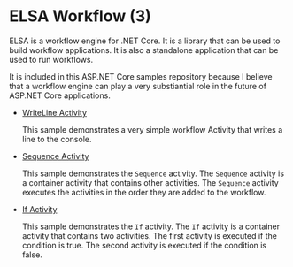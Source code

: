 # ELSA Workflow (3)

ELSA is a workflow engine for .NET Core. It is a library that can be used to build workflow applications. It is also a standalone application that can be used to run workflows.

It is included in this ASP.NET Core samples repository because I believe that a workflow engine can play a very substiantial role in the future of ASP.NET Core applications.

- [WriteLine Activity](writeline-activity)
    
    This sample demonstrates a very simple workflow Activity that writes a line to the console.

- [Sequence Activity](sequence-activity)

    This sample demonstrates the `Sequence` activity. The `Sequence` activity is a container activity that contains other activities. The `Sequence` activity executes the activities in the order they are added to the workflow.

- [If Activity](if-activity)

    This sample demonstrates the `If` activity. The `If` activity is a container activity that contains two activities. The first activity is executed if the condition is true. The second activity is executed if the condition is false.